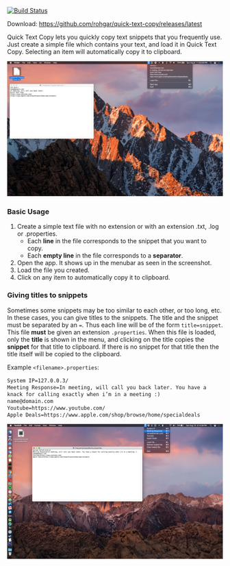 [![Build Status](https://travis-ci.org/rohgar/quick-text-copy.svg?branch=master)](https://travis-ci.org/rohgar/quick-text-copy)

Download: <https://github.com/rohgar/quick-text-copy/releases/latest>

Quick Text Copy lets you quickly copy text snippets that you frequently use. Just create a simple file which contains your text, and load it in Quick Text Copy. Selecting an item will automatically copy it to clipboard.

![Quick Text Copy](screenshots/screenshot_01.jpg)

### Basic Usage
 
1. Create a simple text file with no extension or with an extension .txt, .log or .properties.
    * Each **line** in the file corresponds to the snippet that you want to copy.
    * Each **empty line** in the file corresponds to a **separator**.
2. Open the app. It shows up in the menubar as seen in the screenshot. 
3. Load the file you created.
4. Click on any item to automatically copy it to clipboard.

### Giving titles to snippets
 
Sometimes some snippets may be too similar to each other, or too long, etc. In these cases, you can give titles to the snippets. The title and the snippet must be separated by an `=`. Thus each line will be of the form `title=snippet`. This file **must** be given an extension `.properties`. When this file is loaded, only the **title** is shown in the menu, and clicking on the title copies the **snippet** for that title to clipboard. If there is no snippet for that title then the title itself will be copied to the clipboard.

 Example `<filename>.properties`:
 ```properties
System IP=127.0.0.3/
Meeting Response=In meeting, will call you back later. You have a knack for calling exactly when i’m in a meeting :)
name@domain.com
Youtube=https://www.youtube.com/
Apple Deals=https://www.apple.com/shop/browse/home/specialdeals
 ```
 
 ![Quick Text Copy](screenshots/screenshot_02.jpg)
